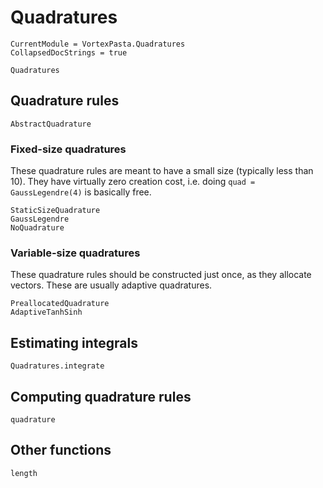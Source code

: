 # Quadratures

```@meta
CurrentModule = VortexPasta.Quadratures
CollapsedDocStrings = true
```

```@docs
Quadratures
```

## Quadrature rules

```@docs
AbstractQuadrature
```

### Fixed-size quadratures

These quadrature rules are meant to have a small size (typically less than 10).
They have virtually zero creation cost, i.e. doing `quad = GaussLegendre(4)` is basically free.

```@docs
StaticSizeQuadrature
GaussLegendre
NoQuadrature
```

### Variable-size quadratures

These quadrature rules should be constructed just once, as they allocate vectors.
These are usually adaptive quadratures.

```@docs
PreallocatedQuadrature
AdaptiveTanhSinh
```

## Estimating integrals

```@docs
Quadratures.integrate
```

## Computing quadrature rules

```@docs
quadrature
```

## Other functions

```@docs
length
```
